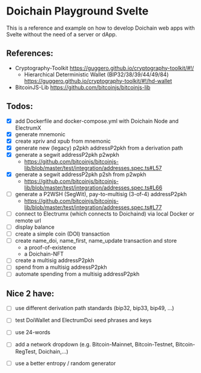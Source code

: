 # Doichain Playground Svelte

This is a reference and example on how to develop Doichain web apps with Svelte without the need of a server or dApp.

## References:
- Cryptography-Toolkit https://guggero.github.io/cryptography-toolkit/#!/
  - Hierarchical Deterministic Wallet (BIP32/38/39/44/49/84) https://guggero.github.io/cryptography-toolkit/#!/hd-wallet
- BitcoinJS-Lib https://github.com/bitcoinjs/bitcoinjs-lib

## Todos:
- [x] add Dockerfile and docker-compose.yml with Doichain Node and ElectrumX
- [x] generate mnemonic
- [x] create xpriv and xpub from mnemonic 
- [x] generate new (legacy) p2pkh addressP2pkh from a derivation path 
- [x] generate a segwit addressP2pkh p2wpkh
  - https://github.com/bitcoinjs/bitcoinjs-lib/blob/master/test/integration/addresses.spec.ts#L57
- [x] generate a segwit addressP2pkh p2sh from p2wpkh  
  - https://github.com/bitcoinjs/bitcoinjs-lib/blob/master/test/integration/addresses.spec.ts#L66
- [ ] generate a P2WSH (SegWit), pay-to-multisig (3-of-4) addressP2pkh 
  - https://github.com/bitcoinjs/bitcoinjs-lib/blob/master/test/integration/addresses.spec.ts#L77
- [ ] connect to Electrumx (which connects to Doichaind) via local Docker or remote url
- [ ] display balance
- [ ] create a simple coin (DOI) transaction 
- [ ] create name_doi, name_first, name_update transaction and store
  - a proof-of-existence
  - a Doichain-NFT
- [ ] create a multisig addressP2pkh
- [ ] spend from a multisig addressP2pkh
- [ ] automate spending from a multisig addressP2pkh

## Nice 2 have:
- [ ] use different derivation path standards (bip32, bip33, bip49, ...)
- [ ] test DoiWallet and ElectrumDoi seed phrases and keys
- [ ] use 24-words
- [ ] add a network dropdown (e.g. Bitcoin-Mainnet, Bitcoin-Testnet, Bitcoin-RegTest, Doichain,...)
- [ ] use a better entropy / random generator



